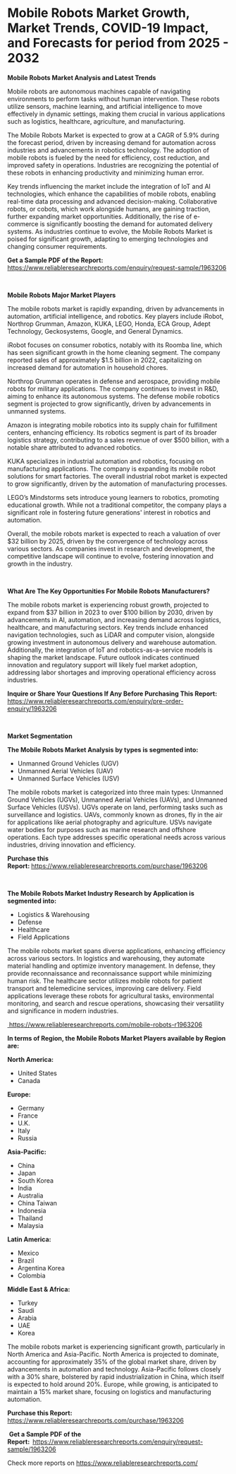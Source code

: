 <p><h1>Mobile Robots Market Growth, Market Trends, COVID-19 Impact, and Forecasts for period from 2025 - 2032</h1></p><p><strong>Mobile Robots Market Analysis and Latest Trends</strong></p>
<p><p>Mobile robots are autonomous machines capable of navigating environments to perform tasks without human intervention. These robots utilize sensors, machine learning, and artificial intelligence to move effectively in dynamic settings, making them crucial in various applications such as logistics, healthcare, agriculture, and manufacturing.</p><p>The Mobile Robots Market is expected to grow at a CAGR of 5.9% during the forecast period, driven by increasing demand for automation across industries and advancements in robotics technology. The adoption of mobile robots is fueled by the need for efficiency, cost reduction, and improved safety in operations. Industries are recognizing the potential of these robots in enhancing productivity and minimizing human error.</p><p>Key trends influencing the market include the integration of IoT and AI technologies, which enhance the capabilities of mobile robots, enabling real-time data processing and advanced decision-making. Collaborative robots, or cobots, which work alongside humans, are gaining traction, further expanding market opportunities. Additionally, the rise of e-commerce is significantly boosting the demand for automated delivery systems. As industries continue to evolve, the Mobile Robots Market is poised for significant growth, adapting to emerging technologies and changing consumer requirements.</p></p>
<p><strong>Get a Sample PDF of the Report:&nbsp;</strong> <a href="https://www.reliableresearchreports.com/enquiry/request-sample/1963206?utm_campaign=2002&utm_medium=2&utm_source=Github&utm_content=ia&utm_term=17022025&utm_id=mobile-robots">https://www.reliableresearchreports.com/enquiry/request-sample/1963206</a></p>
<p>&nbsp;</p>
<p><strong>Mobile Robots Major Market Players</strong></p>
<p><p>The mobile robots market is rapidly expanding, driven by advancements in automation, artificial intelligence, and robotics. Key players include iRobot, Northrop Grumman, Amazon, KUKA, LEGO, Honda, ECA Group, Adept Technology, Geckosystems, Google, and General Dynamics. </p><p>iRobot focuses on consumer robotics, notably with its Roomba line, which has seen significant growth in the home cleaning segment. The company reported sales of approximately $1.5 billion in 2022, capitalizing on increased demand for automation in household chores.</p><p>Northrop Grumman operates in defense and aerospace, providing mobile robots for military applications. The company continues to invest in R&D, aiming to enhance its autonomous systems. The defense mobile robotics segment is projected to grow significantly, driven by advancements in unmanned systems.</p><p>Amazon is integrating mobile robotics into its supply chain for fulfillment centers, enhancing efficiency. Its robotics segment is part of its broader logistics strategy, contributing to a sales revenue of over $500 billion, with a notable share attributed to advanced robotics.</p><p>KUKA specializes in industrial automation and robotics, focusing on manufacturing applications. The company is expanding its mobile robot solutions for smart factories. The overall industrial robot market is expected to grow significantly, driven by the automation of manufacturing processes.</p><p>LEGO’s Mindstorms sets introduce young learners to robotics, promoting educational growth. While not a traditional competitor, the company plays a significant role in fostering future generations' interest in robotics and automation.</p><p>Overall, the mobile robots market is expected to reach a valuation of over $32 billion by 2025, driven by the convergence of technology across various sectors. As companies invest in research and development, the competitive landscape will continue to evolve, fostering innovation and growth in the industry.</p></p>
<p>&nbsp;</p>
<p><strong>What Are The Key Opportunities For Mobile Robots Manufacturers?</strong></p>
<p><p>The mobile robots market is experiencing robust growth, projected to expand from $37 billion in 2023 to over $100 billion by 2030, driven by advancements in AI, automation, and increasing demand across logistics, healthcare, and manufacturing sectors. Key trends include enhanced navigation technologies, such as LiDAR and computer vision, alongside growing investment in autonomous delivery and warehouse automation. Additionally, the integration of IoT and robotics-as-a-service models is shaping the market landscape. Future outlook indicates continued innovation and regulatory support will likely fuel market adoption, addressing labor shortages and improving operational efficiency across industries.</p></p>
<p><strong>Inquire or Share Your Questions If Any Before Purchasing This Report:</strong> <a href="https://www.reliableresearchreports.com/enquiry/pre-order-enquiry/1963206?utm_campaign=2002&utm_medium=2&utm_source=Github&utm_content=ia&utm_term=17022025&utm_id=mobile-robots">https://www.reliableresearchreports.com/enquiry/pre-order-enquiry/1963206</a></p>
<p>&nbsp;</p>
<p><strong>Market Segmentation</strong></p>
<p><strong>The Mobile Robots Market Analysis by types is segmented into:</strong></p>
<p><ul><li>Unmanned Ground Vehicles (UGV)</li><li>Unmanned Aerial Vehicles (UAV)</li><li>Unmanned Surface Vehicles (USV)</li></ul></p>
<p><p>The mobile robots market is categorized into three main types: Unmanned Ground Vehicles (UGVs), Unmanned Aerial Vehicles (UAVs), and Unmanned Surface Vehicles (USVs). UGVs operate on land, performing tasks such as surveillance and logistics. UAVs, commonly known as drones, fly in the air for applications like aerial photography and agriculture. USVs navigate water bodies for purposes such as marine research and offshore operations. Each type addresses specific operational needs across various industries, driving innovation and efficiency.</p></p>
<p><strong>Purchase this Report:&nbsp;</strong><a href="https://www.reliableresearchreports.com/purchase/1963206?utm_campaign=2002&utm_medium=2&utm_source=Github&utm_content=ia&utm_term=17022025&utm_id=mobile-robots">https://www.reliableresearchreports.com/purchase/1963206</a></p>
<p>&nbsp;</p>
<p><strong>The Mobile Robots Market Industry Research by Application is segmented into:</strong></p>
<p><ul><li>Logistics & Warehousing</li><li>Defense</li><li>Healthcare</li><li>Field Applications</li></ul></p>
<p><p>The mobile robots market spans diverse applications, enhancing efficiency across various sectors. In logistics and warehousing, they automate material handling and optimize inventory management. In defense, they provide reconnaissance and reconnaissance support while minimizing human risk. The healthcare sector utilizes mobile robots for patient transport and telemedicine services, improving care delivery. Field applications leverage these robots for agricultural tasks, environmental monitoring, and search and rescue operations, showcasing their versatility and significance in modern industries.</p></p>
<p><a href="https://www.reliableresearchreports.com/mobile-robots-r1963206?utm_campaign=2002&utm_medium=2&utm_source=Github&utm_content=ia&utm_term=17022025&utm_id=mobile-robots">&nbsp;https://www.reliableresearchreports.com/mobile-robots-r1963206</a></p>
<p><strong>In terms of Region, the Mobile Robots Market Players available by Region are:</strong></p>
<p>
    <p> <strong> North America: </strong>
        <ul>
            <li>United States</li>
            <li>Canada</li>
        </ul>
        </p> 
    <p> <strong> Europe: </strong>
        <ul>
            <li>Germany</li>
            <li>France</li>
            <li>U.K.</li>
            <li>Italy</li>
            <li>Russia</li>
        </ul>
        </p> 
    <p> <strong> Asia-Pacific: </strong>
        <ul>
            <li>China</li>
            <li>Japan</li>
            <li>South Korea</li>
            <li>India</li>
            <li>Australia</li>
            <li>China Taiwan</li>
            <li>Indonesia</li>
            <li>Thailand</li>
            <li>Malaysia</li>
        </ul>
        </p> 
    <p> <strong> Latin America: </strong>
        <ul>
            <li>Mexico</li>
            <li>Brazil</li>
            <li>Argentina Korea</li>
            <li>Colombia</li>
        </ul>
        </p> 
    <p> <strong> Middle East & Africa: </strong>
        <ul>
            <li>Turkey</li>
            <li>Saudi</li>
            <li>Arabia</li>
            <li>UAE</li>
            <li>Korea</li>
        </ul>
    </p>
    </p>
<p><p>The mobile robots market is experiencing significant growth, particularly in North America and Asia-Pacific. North America is projected to dominate, accounting for approximately 35% of the global market share, driven by advancements in automation and technology. Asia-Pacific follows closely with a 30% share, bolstered by rapid industrialization in China, which itself is expected to hold around 20%. Europe, while growing, is anticipated to maintain a 15% market share, focusing on logistics and manufacturing automation.</p></p>
<p><strong>Purchase this Report: </strong><a href="https://www.reliableresearchreports.com/purchase/1963206?utm_campaign=2002&utm_medium=2&utm_source=Github&utm_content=ia&utm_term=17022025&utm_id=mobile-robots">https://www.reliableresearchreports.com/purchase/1963206</a></p>
<p>&nbsp;<strong>Get a Sample PDF of the Report:&nbsp;&nbsp;</strong><a href="https://www.reliableresearchreports.com/enquiry/request-sample/1963206?utm_campaign=2002&utm_medium=2&utm_source=Github&utm_content=ia&utm_term=17022025&utm_id=mobile-robots">https://www.reliableresearchreports.com/enquiry/request-sample/1963206</a></p>
<p><strong></strong></p>
<p>Check more reports on <a href="https://www.reliableresearchreports.com/?utm_campaign=2002&utm_medium=2&utm_source=Github&utm_content=ia&utm_term=17022025&utm_id=mobile-robots">https://www.reliableresearchreports.com/</a></p>